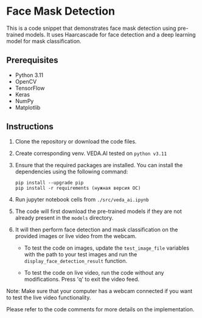 # Face Mask Detection

This is a code snippet that demonstrates face mask detection using pre-trained models. It uses Haarcascade for face detection and a deep learning model for mask classification.

## Prerequisites

- Python 3.11
- OpenCV
- TensorFlow
- Keras
- NumPy
- Matplotlib

## Instructions

1. Clone the repository or download the code files.

2. Create corresponding venv. VEDA.AI tested on `python v3.11` 
3. Ensure that the required packages are installed. You can install the dependencies using the following command:

   ```
   pip install --upgrade pip
   pip install -r requirements (нужная версия ОС)   
   ```

3. Run jupyter notebook cells from `./src/veda_ai.ipynb`

4. The code will first download the pre-trained models if they are not already present in the `models` directory.

5. It will then perform face detection and mask classification on the provided images or live video from the webcam.

   - To test the code on images, update the `test_image_file` variables with the path to your test images and run the `display_face_detection_result` function.

   - To test the code on live video, run the code without any modifications. Press 'q' to exit the video feed.

Note: Make sure that your computer has a webcam connected if you want to test the live video functionality.

Please refer to the code comments for more details on the implementation.
